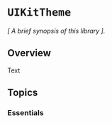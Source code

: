 # ``UIKitTheme``

_[ A brief synopsis of this library ]._

## Overview

<!--@START_MENU_TOKEN@-->Text<!--@END_MENU_TOKEN@-->

## Topics

### Essentials

